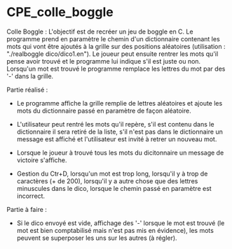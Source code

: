 # CPE_colle_boggle

Colle Boggle :
L'objectif est de recréer un jeu de boggle en C. Le programme prend en paramètre le chemin d'un dictionnaire contenant les mots qui vont être ajoutés à la grille sur des positions aléatoires (utilisation : "./realboggle dico/dico1.en"). Le joueur peut ensuite rentrer les mots qu'il pense avoir trouvé et le programme lui indique s'il est juste ou non. Lorsqu'un mot est trouvé le programme remplace les lettres du mot par des '-' dans la grille.

Partie réalisé :
- Le programme affiche la grille remplie de lettres aléatoires et ajoute les mots du dictionnaire passé en paramètre de façon aléatoire.

- L'utilisateur peut rentré les mots qu'il repère, s'il est contenu dans le dictionnaire il sera retiré de la liste, s'il n'est pas dans le dictionnaire un message est affiché et l'utilisateur est invité à retrer un nouveau mot.

- Lorsque le joueur à trouvé tous les mots du dicitonnaire un message de victoire s'affiche.

- Gestion du Ctr+D, lorsqu'un mot est trop long, lorsqu'il y à trop de caractères (+ de 200), lorsqu'il y a autre chose que des lettres minuscules dans le dico, lorsque le chemin passé en paramètre est incorrect.

Partie à faire :
- Si le dico envoyé est vide, affichage des '-' lorsque le mot est trouvé (le mot est bien comptabilisé mais n'est pas mis en évidence), les mots peuvent se superposer les uns sur les autres (à régler).